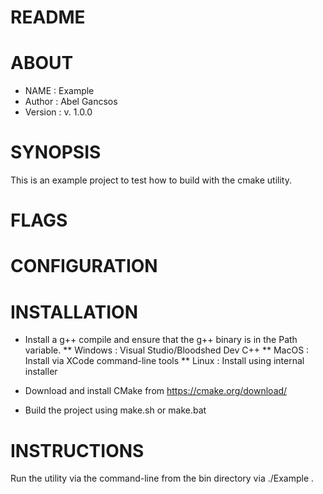 #                                   README                                    #

#                                    ABOUT                                    #

* NAME       : Example
* Author     : Abel Gancsos
* Version    : v. 1.0.0


#                                SYNOPSIS                                     #

This is an example project to test how to build with the cmake utility.

                  
#                                    FLAGS                                    #

#                              CONFIGURATION                                  #

#                                 INSTALLATION                                #
  
* Install a g++ compile and ensure that the g++ binary is in the Path variable.
** Windows : Visual Studio/Bloodshed Dev C++
** MacOS   : Install via XCode command-line tools
** Linux   : Install using internal installer 

* Download and install CMake from https://cmake.org/download/

* Build the project using make.sh or make.bat
               
#                                 INSTRUCTIONS                                #  
Run the utility via the command-line from the bin directory via ./Example . 
               
